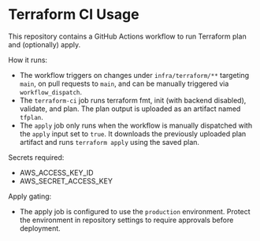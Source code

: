 # Terraform CI Usage

This repository contains a GitHub Actions workflow to run Terraform plan and (optionally) apply.

How it runs:
- The workflow triggers on changes under `infra/terraform/**` targeting `main`, on pull requests to `main`, and can be manually triggered via `workflow_dispatch`.
- The `terraform-ci` job runs terraform fmt, init (with backend disabled), validate, and plan. The plan output is uploaded as an artifact named `tfplan`.
- The `apply` job only runs when the workflow is manually dispatched with the `apply` input set to `true`. It downloads the previously uploaded plan artifact and runs `terraform apply` using the saved plan.

Secrets required:
- AWS_ACCESS_KEY_ID
- AWS_SECRET_ACCESS_KEY

Apply gating:
- The apply job is configured to use the `production` environment. Protect the environment in repository settings to require approvals before deployment.

